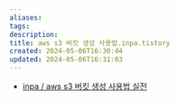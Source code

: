 ```yaml
---
aliases: 
tags: 
description:
title: aws s3 버킷 생성 사용법.inpa.tistory
created: 2024-05-06T16:30:44
updated: 2024-05-06T16:31:03
---
```

- [inpa / aws s3 버킷 생성 사용법 실전](https://inpa.tistory.com/entry/AWS-📚-S3-버킷-생성-사용법-실전-구축#)
